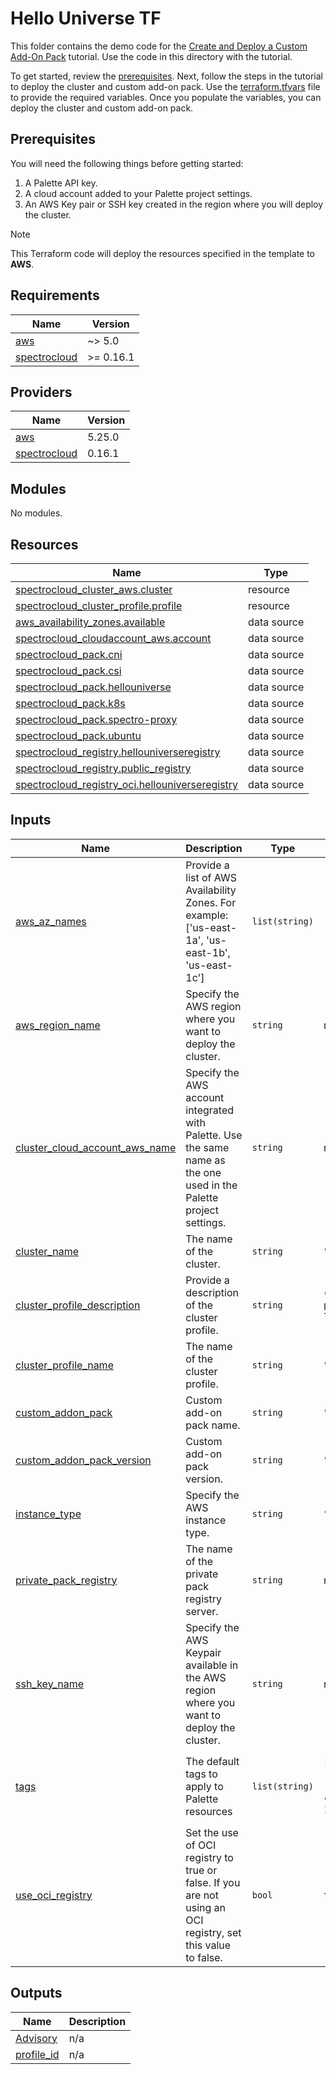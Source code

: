 # Hello Universe TF

This folder contains the demo code for the [Create and Deploy a Custom Add-On Pack](https://docs.spectrocloud.com/registries-and-packs/create-pack) tutorial.
Use the code in this directory with the tutorial. 


To get started, review the [prerequisites](#prerequisites). Next, follow the steps in the tutorial to deploy the cluster and custom add-on pack.
 Use the [terraform.tfvars](./terraform.tfvars) file to provide the required variables. Once you populate the variables, you can deploy the cluster and custom add-on pack.

## Prerequisites
You will need the following things before getting started:
1. A Palette API key.
2. A cloud account added to your Palette project settings. 
3. An AWS Key pair or SSH key created in the region where you will deploy the cluster.

> [!NOTE]
> This Terraform code will deploy the resources specified in the template to **AWS**.


## Requirements

| Name | Version |
|------|---------|
| <a name="requirement_aws"></a> [aws](#requirement\_aws) | ~> 5.0 |
| <a name="requirement_spectrocloud"></a> [spectrocloud](#requirement\_spectrocloud) | >= 0.16.1 |

## Providers

| Name | Version |
|------|---------|
| <a name="provider_aws"></a> [aws](#provider\_aws) | 5.25.0 |
| <a name="provider_spectrocloud"></a> [spectrocloud](#provider\_spectrocloud) | 0.16.1 |

## Modules

No modules.

## Resources

| Name | Type |
|------|------|
| [spectrocloud_cluster_aws.cluster](https://registry.terraform.io/providers/spectrocloud/spectrocloud/latest/docs/resources/cluster_aws) | resource |
| [spectrocloud_cluster_profile.profile](https://registry.terraform.io/providers/spectrocloud/spectrocloud/latest/docs/resources/cluster_profile) | resource |
| [aws_availability_zones.available](https://registry.terraform.io/providers/hashicorp/aws/latest/docs/data-sources/availability_zones) | data source |
| [spectrocloud_cloudaccount_aws.account](https://registry.terraform.io/providers/spectrocloud/spectrocloud/latest/docs/data-sources/cloudaccount_aws) | data source |
| [spectrocloud_pack.cni](https://registry.terraform.io/providers/spectrocloud/spectrocloud/latest/docs/data-sources/pack) | data source |
| [spectrocloud_pack.csi](https://registry.terraform.io/providers/spectrocloud/spectrocloud/latest/docs/data-sources/pack) | data source |
| [spectrocloud_pack.hellouniverse](https://registry.terraform.io/providers/spectrocloud/spectrocloud/latest/docs/data-sources/pack) | data source |
| [spectrocloud_pack.k8s](https://registry.terraform.io/providers/spectrocloud/spectrocloud/latest/docs/data-sources/pack) | data source |
| [spectrocloud_pack.spectro-proxy](https://registry.terraform.io/providers/spectrocloud/spectrocloud/latest/docs/data-sources/pack) | data source |
| [spectrocloud_pack.ubuntu](https://registry.terraform.io/providers/spectrocloud/spectrocloud/latest/docs/data-sources/pack) | data source |
| [spectrocloud_registry.hellouniverseregistry](https://registry.terraform.io/providers/spectrocloud/spectrocloud/latest/docs/data-sources/registry) | data source |
| [spectrocloud_registry.public_registry](https://registry.terraform.io/providers/spectrocloud/spectrocloud/latest/docs/data-sources/registry) | data source |
| [spectrocloud_registry_oci.hellouniverseregistry](https://registry.terraform.io/providers/spectrocloud/spectrocloud/latest/docs/data-sources/registry_oci) | data source |

## Inputs

| Name | Description | Type | Default | Required |
|------|-------------|------|---------|:--------:|
| <a name="input_aws_az_names"></a> [aws\_az\_names](#input\_aws\_az\_names) | Provide a list of AWS Availability Zones. For example: ['us-east-1a', 'us-east-1b', 'us-east-1c'] | `list(string)` | `[]` | no |
| <a name="input_aws_region_name"></a> [aws\_region\_name](#input\_aws\_region\_name) | Specify the AWS region where you want to deploy the cluster. | `string` | n/a | yes |
| <a name="input_cluster_cloud_account_aws_name"></a> [cluster\_cloud\_account\_aws\_name](#input\_cluster\_cloud\_account\_aws\_name) | Specify the AWS account integrated with Palette. Use the same name as the one used in the Palette project settings. | `string` | n/a | yes |
| <a name="input_cluster_name"></a> [cluster\_name](#input\_cluster\_name) | The name of the cluster. | `string` | `"pack-tutorial-cluster"` | no |
| <a name="input_cluster_profile_description"></a> [cluster\_profile\_description](#input\_cluster\_profile\_description) | Provide a description of the cluster profile. | `string` | `"My cluster profile as part of the packs tutorial."` | no |
| <a name="input_cluster_profile_name"></a> [cluster\_profile\_name](#input\_cluster\_profile\_name) | The name of the cluster profile. | `string` | `"pack-tutorial-profile"` | no |
| <a name="input_custom_addon_pack"></a> [custom\_addon\_pack](#input\_custom\_addon\_pack) | Custom add-on pack name. | `string` | `"hellouniverse"` | no |
| <a name="input_custom_addon_pack_version"></a> [custom\_addon\_pack\_version](#input\_custom\_addon\_pack\_version) | Custom add-on pack version. | `string` | `"1.0.0"` | no |
| <a name="input_instance_type"></a> [instance\_type](#input\_instance\_type) | Specify the AWS instance type. | `string` | `"m4.xlarge"` | no |
| <a name="input_private_pack_registry"></a> [private\_pack\_registry](#input\_private\_pack\_registry) | The name of the private pack registry server. | `string` | n/a | yes |
| <a name="input_ssh_key_name"></a> [ssh\_key\_name](#input\_ssh\_key\_name) | Specify the AWS Keypair available in the AWS region where you want to deploy the cluster. | `string` | n/a | yes |
| <a name="input_tags"></a> [tags](#input\_tags) | The default tags to apply to Palette resources | `list(string)` | <pre>[<br>  "spectro-cloud-education",<br>  "app:hello-universe",<br>  "terraform_managed:true"<br>]</pre> | no |
| <a name="input_use_oci_registry"></a> [use\_oci\_registry](#input\_use\_oci\_registry) | Set the use of OCI registry to true or false. If you are not using an OCI registry, set this value to false. | `bool` | `true` | no |

## Outputs

| Name | Description |
|------|-------------|
| <a name="output_Advisory"></a> [Advisory](#output\_Advisory) | n/a |
| <a name="output_profile_id"></a> [profile\_id](#output\_profile\_id) | n/a |
